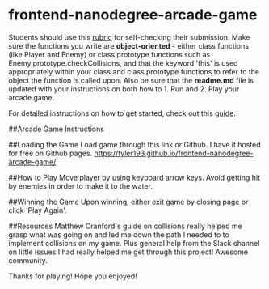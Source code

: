frontend-nanodegree-arcade-game
===============================

Students should use this [rubric](https://review.udacity.com/#!/projects/2696458597/rubric) for self-checking their submission. Make sure the functions you write are **object-oriented** - either class functions (like Player and Enemy) or class prototype functions such as Enemy.prototype.checkCollisions, and that the keyword 'this' is used appropriately within your class and class prototype functions to refer to the object the function is called upon. Also be sure that the **readme.md** file is updated with your instructions on both how to 1. Run and 2. Play your arcade game.

For detailed instructions on how to get started, check out this [guide](https://docs.google.com/document/d/1v01aScPjSWCCWQLIpFqvg3-vXLH2e8_SZQKC8jNO0Dc/pub?embedded=true).


##Arcade Game Instructions

##Loading the Game
Load game through this link or Github. I have it hosted for free on Github pages.
https://tyler193.github.io/frontend-nanodegree-arcade-game/

##How to Play
Move player by using keyboard arrow keys. Avoid getting hit by enemies in order to make it to the water.

##Winning the Game
Upon winning, either exit game by closing page or click 'Play Again'.

##Resources 
Matthew Cranford's guide on collisions really helped me grasp what was going on and led me down the path I needed to to implement collisions on my game. Plus general help from the Slack channel on little issues I had really helped me get through this project! Awesome community.


Thanks for playing! Hope you enjoyed!
